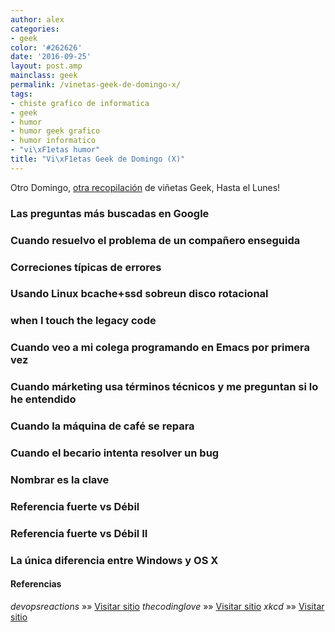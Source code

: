 ```yaml
---
author: alex
categories:
- geek
color: '#262626'
date: '2016-09-25'
layout: post.amp
mainclass: geek
permalink: /vinetas-geek-de-domingo-x/
tags:
- chiste grafico de informatica
- geek
- humor
- humor geek grafico
- humor informatico
- "vi\xF1etas humor"
title: "Vi\xF1etas Geek de Domingo (X)"
---
```


Otro Domingo, [otra recopilación][1] de viñetas Geek, Hasta el Lunes!


<!--more--><!--ad-->

### Las preguntas más buscadas en Google

[<amp-img on="tap:lightbox1" role="button" tabindex="0" layout="responsive" src="/img/2013/08/questions.png" alt="Las preguntas más buscadas en Google" class="size-full wp-image-1876" width="740px" height="555px" />][2]

### Cuando resuelvo el problema de un compañero enseguida

[<amp-img on="tap:lightbox1" role="button" tabindex="0" layout="responsive" src="/img/2013/08/when-I-quickly-solve-a-colleagues-bug.gif" alt="Cuando resuelvo el problema de un compañero enseguida" class="size-full wp-image-1888" width="364px" height="334px" />][3]

### Correciones típicas de errores

[<amp-img on="tap:lightbox1" role="button" tabindex="0" layout="responsive" src="/img/2013/08/Typical-bug-fixing.gif" alt="Correciones típicas de errores" class="size-full wp-image-1887" width="240px" height="180px" />][4]

### Usando Linux bcache+ssd sobreun disco rotacional

[<amp-img on="tap:lightbox1" role="button" tabindex="0" layout="responsive" src="/img/2013/08/Using-Linuxs-bcache+ssd-on-top-of-rotational-disks.gif" alt="Usando Linux bcache+ssd sobreun disco rotacional" class="size-full wp-image-1886" width="310px" height="175px" />][5]

### when I touch the legacy code

[<amp-img on="tap:lightbox1" role="button" tabindex="0" layout="responsive" src="/img/2013/08/when-I-touch-the-legacy-code.gif" alt="when I touch the legacy code" class="size-full wp-image-1885" width="375px" height="286px" />][6]

### Cuando veo a mi colega programando en Emacs por primera vez

[<amp-img on="tap:lightbox1" role="button" tabindex="0" layout="responsive" src="/img/2013/08/when-I-watch-my-collegue-coding-for-the-first-time-on-emacs.gif" alt="Cuando veo a mi colega programando en Emacs por primera vez" class="size-full wp-image-1884" width="332px" height="186px" />][7]

### Cuando márketing usa términos técnicos y me preguntan si lo he entendido

[<amp-img on="tap:lightbox1" role="button" tabindex="0" layout="responsive" src="/img/2013/08/when-marketing-uses-technical-terms-and-asks-if-I-understood.gif" alt="Cuando márketing usa términos técnicos y me preguntan si lo he entendido" class="size-full wp-image-1883" width="450px" height="260px" />][8]

### Cuando la máquina de café se repara

[<amp-img on="tap:lightbox1" role="button" tabindex="0" layout="responsive" src="/img/2013/08/when-the-coffee-machine-is-repaired.gif" alt="Cuando la máquina de café se repara" class="size-full wp-image-1882" width="250px" height="186px" />][9]

### Cuando el becario intenta resolver un bug

[<amp-img on="tap:lightbox1" role="button" tabindex="0" layout="responsive" src="/img/2013/08/when-the-intern-tries-to-fix-a-bug.gif" alt="Cuando el becario intenta resolver un bug " class="size-full wp-image-1881" width="282px" height="189px" />][10]

### Nombrar es la clave

[<amp-img on="tap:lightbox1" role="button" tabindex="0" layout="responsive" src="/img/2013/08/Naming-is-key.jpg" alt="Nombrar es la clave" class="size-full wp-image-1880" width="500px" height="708px" />][11]

### Referencia fuerte vs Débil

[<amp-img on="tap:lightbox1" role="button" tabindex="0" layout="responsive" src="/img/2013/08/Strong-vs.-Weak-References1.jpg" alt="Referencia fuerte vs Débil" class="size-full wp-image-1879" width="500px" height="708px" />][12]

### Referencia fuerte vs Débil II

[<amp-img on="tap:lightbox1" role="button" tabindex="0" layout="responsive" src="/img/2013/08/Strong-vs.-Weak-References2.jpg" alt="Referencia fuerte vs Débil" class="size-full wp-image-1878" width="750px" height="1061px" />][13]

### La única diferencia entre Windows y OS X

[<amp-img on="tap:lightbox1" role="button" tabindex="0" layout="responsive" src="/img/2013/08/The-one-and-only-difference-between-OS-X-and-Windows2.jpg" alt="La única diferencia entre Windows y OS X" class="size-full wp-image-1877" width="500px" height="531px" />][14]

#### Referencias

*devopsreactions* »» <a href="http://devopsreactions.tumblr.com/" target="_blank">Visitar sitio</a>
*thecodinglove* »» <a href="http://thecodinglove.com" target="_blank">Visitar sitio</a>
*xkcd* »» <a href="http://xkcd.com" target="_blank">Visitar sitio</a>



 [1]: https://elbauldelprogramador.com/ "Viñetas Geek de Domingo"
 [2]: https://elbauldelprogramador.com/img/2013/08/questions.png
 [3]: https://elbauldelprogramador.com/img/2013/08/when-I-quickly-solve-a-colleagues-bug.gif
 [4]: https://elbauldelprogramador.com/img/2013/08/Typical-bug-fixing.gif
 [5]: https://elbauldelprogramador.com/img/2013/08/Using-Linuxs-bcache+ssd-on-top-of-rotational-disks.gif
 [6]: https://elbauldelprogramador.com/img/2013/08/when-I-touch-the-legacy-code.gif
 [7]: https://elbauldelprogramador.com/img/2013/08/when-I-watch-my-collegue-coding-for-the-first-time-on-emacs.gif
 [8]: https://elbauldelprogramador.com/img/2013/08/when-marketing-uses-technical-terms-and-asks-if-I-understood.gif
 [9]: https://elbauldelprogramador.com/img/2013/08/when-the-coffee-machine-is-repaired.gif
 [10]: https://elbauldelprogramador.com/img/2013/08/when-the-intern-tries-to-fix-a-bug.gif
 [11]: https://elbauldelprogramador.com/img/2013/08/Naming-is-key.jpg
 [12]: https://elbauldelprogramador.com/img/2013/08/Strong-vs.-Weak-References1.jpg
 [13]: https://elbauldelprogramador.com/img/2013/08/Strong-vs.-Weak-References2.jpg
 [14]: https://elbauldelprogramador.com/img/2013/08/The-one-and-only-difference-between-OS-X-and-Windows2.jpg
